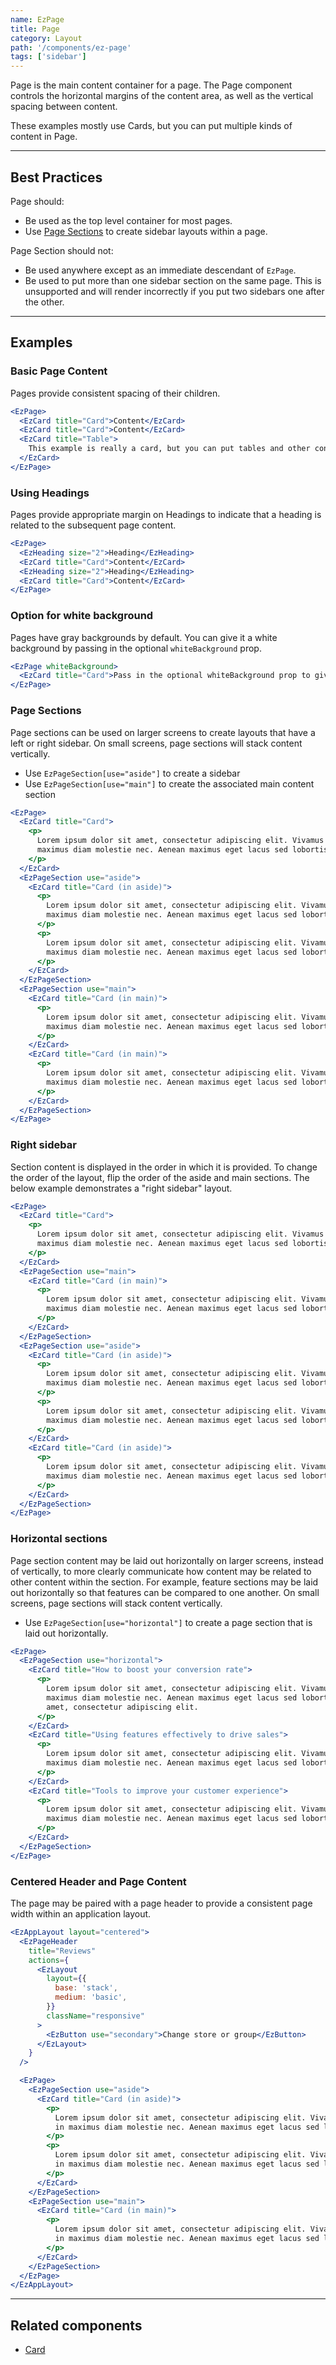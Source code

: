 ```yaml
---
name: EzPage
title: Page
category: Layout
path: '/components/ez-page'
tags: ['sidebar']
---
```


Page is the main content container for a page. The Page component controls the horizontal margins of the content area, as well as the vertical spacing between content.

These examples mostly use Cards, but you can put multiple kinds of content in Page.

---

## Best Practices

Page should:

- Be used as the top level container for most pages.
- Use [Page Sections](#page-sections) to create sidebar layouts within a page.

Page Section should not:

- Be used anywhere except as an immediate descendant of `EzPage`.
- Be used to put more than one sidebar section on the same page. This is unsupported and will render incorrectly if you put two sidebars one after the other.

---

## Examples

### Basic Page Content

Pages provide consistent spacing of their children.

```jsx
<EzPage>
  <EzCard title="Card">Content</EzCard>
  <EzCard title="Card">Content</EzCard>
  <EzCard title="Table">
    This example is really a card, but you can put tables and other content in EzPage too.
  </EzCard>
</EzPage>
```

### Using Headings

Pages provide appropriate margin on Headings to indicate that a heading is related to the subsequent page content.

```jsx
<EzPage>
  <EzHeading size="2">Heading</EzHeading>
  <EzCard title="Card">Content</EzCard>
  <EzHeading size="2">Heading</EzHeading>
  <EzCard title="Card">Content</EzCard>
</EzPage>
```

### Option for white background

Pages have gray backgrounds by default. You can give it a white background by passing in the optional `whiteBackground` prop.

```jsx
<EzPage whiteBackground>
  <EzCard title="Card">Pass in the optional whiteBackground prop to give your page a white background.</EzCard>
</EzPage>
```

### Page Sections

Page sections can be used on larger screens to create layouts that have a left or right sidebar. On small screens, page sections will stack content vertically.

- Use `EzPageSection[use="aside"]` to create a sidebar
- Use `EzPageSection[use="main"]` to create the associated main content section

```jsx
<EzPage>
  <EzCard title="Card">
    <p>
      Lorem ipsum dolor sit amet, consectetur adipiscing elit. Vivamus ultrices finibus purus, in
      maximus diam molestie nec. Aenean maximus eget lacus sed lobortis.
    </p>
  </EzCard>
  <EzPageSection use="aside">
    <EzCard title="Card (in aside)">
      <p>
        Lorem ipsum dolor sit amet, consectetur adipiscing elit. Vivamus ultrices finibus purus, in
        maximus diam molestie nec. Aenean maximus eget lacus sed lobortis.
      </p>
      <p>
        Lorem ipsum dolor sit amet, consectetur adipiscing elit. Vivamus ultrices finibus purus, in
        maximus diam molestie nec. Aenean maximus eget lacus sed lobortis.
      </p>
    </EzCard>
  </EzPageSection>
  <EzPageSection use="main">
    <EzCard title="Card (in main)">
      <p>
        Lorem ipsum dolor sit amet, consectetur adipiscing elit. Vivamus ultrices finibus purus, in
        maximus diam molestie nec. Aenean maximus eget lacus sed lobortis.
      </p>
    </EzCard>
    <EzCard title="Card (in main)">
      <p>
        Lorem ipsum dolor sit amet, consectetur adipiscing elit. Vivamus ultrices finibus purus, in
        maximus diam molestie nec. Aenean maximus eget lacus sed lobortis.
      </p>
    </EzCard>
  </EzPageSection>
</EzPage>
```

### Right sidebar

Section content is displayed in the order in which it is provided. To change the order of the layout, flip the order of the aside and main sections. The below example demonstrates a "right sidebar" layout.

```jsx
<EzPage>
  <EzCard title="Card">
    <p>
      Lorem ipsum dolor sit amet, consectetur adipiscing elit. Vivamus ultrices finibus purus, in
      maximus diam molestie nec. Aenean maximus eget lacus sed lobortis.
    </p>
  </EzCard>
  <EzPageSection use="main">
    <EzCard title="Card (in main)">
      <p>
        Lorem ipsum dolor sit amet, consectetur adipiscing elit. Vivamus ultrices finibus purus, in
        maximus diam molestie nec. Aenean maximus eget lacus sed lobortis.
      </p>
    </EzCard>
  </EzPageSection>
  <EzPageSection use="aside">
    <EzCard title="Card (in aside)">
      <p>
        Lorem ipsum dolor sit amet, consectetur adipiscing elit. Vivamus ultrices finibus purus, in
        maximus diam molestie nec. Aenean maximus eget lacus sed lobortis.
      </p>
      <p>
        Lorem ipsum dolor sit amet, consectetur adipiscing elit. Vivamus ultrices finibus purus, in
        maximus diam molestie nec. Aenean maximus eget lacus sed lobortis.
      </p>
    </EzCard>
    <EzCard title="Card (in aside)">
      <p>
        Lorem ipsum dolor sit amet, consectetur adipiscing elit. Vivamus ultrices finibus purus, in
        maximus diam molestie nec. Aenean maximus eget lacus sed lobortis.
      </p>
    </EzCard>
  </EzPageSection>
</EzPage>
```

### Horizontal sections

Page section content may be laid out horizontally on larger screens, instead of vertically, to more clearly communicate how content may be related to other content within the section. For example, feature sections may be laid out horizontally so that features can be compared to one another. On small screens, page sections will stack content vertically.

- Use `EzPageSection[use="horizontal"]` to create a page section that is laid out horizontally.

```jsx
<EzPage>
  <EzPageSection use="horizontal">
    <EzCard title="How to boost your conversion rate">
      <p>
        Lorem ipsum dolor sit amet, consectetur adipiscing elit. Vivamus ultrices finibus purus, in
        maximus diam molestie nec. Aenean maximus eget lacus sed lobortis. Lorem ipsum dolor sit
        amet, consectetur adipiscing elit.
      </p>
    </EzCard>
    <EzCard title="Using features effectively to drive sales">
      <p>
        Lorem ipsum dolor sit amet, consectetur adipiscing elit. Vivamus ultrices finibus purus, in
        maximus diam molestie nec. Aenean maximus eget lacus sed lobortis.
      </p>
    </EzCard>
    <EzCard title="Tools to improve your customer experience">
      <p>
        Lorem ipsum dolor sit amet, consectetur adipiscing elit. Vivamus ultrices finibus purus, in
        maximus diam molestie nec. Aenean maximus eget lacus sed lobortis.
      </p>
    </EzCard>
  </EzPageSection>
</EzPage>
```

### Centered Header and Page Content

The page may be paired with a page header to provide a consistent page width within an application layout.

```jsx
<EzAppLayout layout="centered">
  <EzPageHeader
    title="Reviews"
    actions={
      <EzLayout
        layout={{
          base: 'stack',
          medium: 'basic',
        }}
        className="responsive"
      >
        <EzButton use="secondary">Change store or group</EzButton>
      </EzLayout>
    }
  />

  <EzPage>
    <EzPageSection use="aside">
      <EzCard title="Card (in aside)">
        <p>
          Lorem ipsum dolor sit amet, consectetur adipiscing elit. Vivamus ultrices finibus purus,
          in maximus diam molestie nec. Aenean maximus eget lacus sed lobortis.
        </p>
        <p>
          Lorem ipsum dolor sit amet, consectetur adipiscing elit. Vivamus ultrices finibus purus,
          in maximus diam molestie nec. Aenean maximus eget lacus sed lobortis.
        </p>
      </EzCard>
    </EzPageSection>
    <EzPageSection use="main">
      <EzCard title="Card (in main)">
        <p>
          Lorem ipsum dolor sit amet, consectetur adipiscing elit. Vivamus ultrices finibus purus,
          in maximus diam molestie nec. Aenean maximus eget lacus sed lobortis.
        </p>
      </EzCard>
    </EzPageSection>
  </EzPage>
</EzAppLayout>
```

---

## Related components

- [Card](/components/ez-card)
